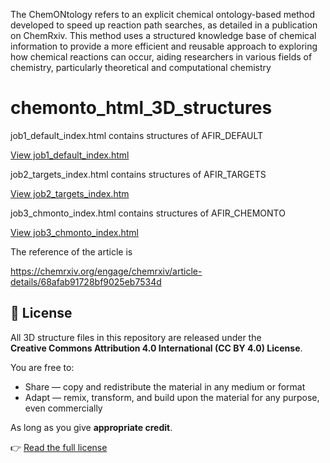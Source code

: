 The ChemONtology refers to an explicit chemical ontology-based method developed to speed up reaction path searches, 
as detailed in a publication on ChemRxiv. This method uses a structured knowledge base of chemical information to provide a more efficient and reusable approach to exploring how chemical reactions can occur, 
aiding researchers in various fields of chemistry, particularly theoretical and computational chemistry


# chemonto_html_3D_structures

job1_default_index.html contains structures of AFIR_DEFAULT

[View job1_default_index.html](https://rawcdn.githack.com/CHEMONTO-AFIR/chemonto_html_3D_structures/main/job1_default_index.html)

job2_targets_index.html contains structures of AFIR_TARGETS

[View job2_targets_index.htm](https://rawcdn.githack.com/CHEMONTO-AFIR/chemonto_html_3D_structures/main/job2_targets_index.html)

job3_chmonto_index.html contains structures of AFIR_CHEMONTO

[View job3_chmonto_index.html](https://rawcdn.githack.com/CHEMONTO-AFIR/chemonto_html_3D_structures/main/job3_chmonto_index.html)

The  reference of the article is

https://chemrxiv.org/engage/chemrxiv/article-details/68afab91728bf9025eb7534d

## 📜 License

All 3D structure files in this repository are released under the  
**Creative Commons Attribution 4.0 International (CC BY 4.0) License**.  

You are free to:  
- Share — copy and redistribute the material in any medium or format  
- Adapt — remix, transform, and build upon the material for any purpose, even commercially  

As long as you give **appropriate credit**.  

👉 [Read the full license](LICENSE) 
